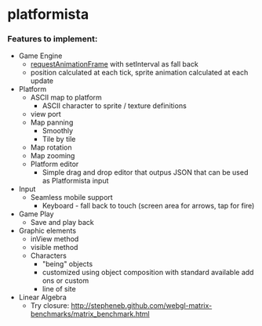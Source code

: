 platformista
============

### Features to implement:

* Game Engine
    * [requestAnimationFrame](http://nokarma.org/2011/02/02/javascript-game-development-the-game-loop/index.html) with setInterval as fall back
    * position calculated at each tick, sprite animation calculated at each update
* Platform
    * ASCII map to platform
        * ASCII character to sprite / texture definitions
    * view port
    * Map panning
        * Smoothly
        * Tile by tile
    * Map rotation
    * Map zooming
    * Platform editor
        * Simple drag and drop editor that outpus JSON that can be used as Platformista input
* Input
    * Seamless mobile support
        * Keyboard - fall back to touch (screen area for arrows, tap for fire)
* Game Play
    * Save and play back
* Graphic elements
    * inView method
    * visible method
    * Characters
        * "being" objects
        * customized using object composition with standard available add ons or custom
        * line of site
* Linear Algebra
    * Try closure: http://stepheneb.github.com/webgl-matrix-benchmarks/matrix_benchmark.html
